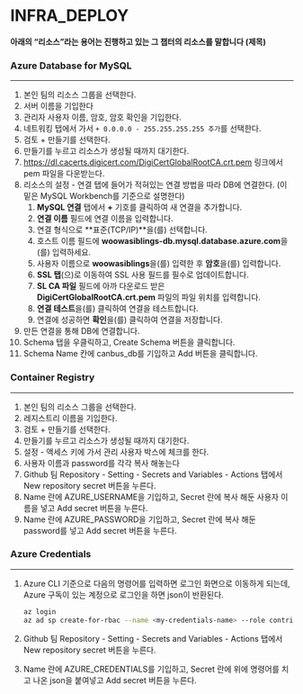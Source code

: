 # INFRA_DEPLOY

**아래의 “리소스”라는 용어는 진행하고 있는 그 챕터의 리소스를 말합니다 (제목)**

### Azure Database for MySQL

---

1. 본인 팀의 리소스 그룹을 선택한다.
2. 서버 이름을 기입한다
3. 관리자 사용자 이름, 암호, 암호 확인을 기입한다.
4. 네트워킹 탭에서 가서 `+ 0.0.0.0 - 255.255.255.255 추가`를 선택한다.
5. 검토 + 만들기를 선택한다.
6. 만들기를 누르고 리소스가 생성될 때까지 대기한다.
7. https://dl.cacerts.digicert.com/DigiCertGlobalRootCA.crt.pem 링크에서 pem 파일을 다운받는다.
8. 리소스의 설정 - 연결 탭에 들어가 적혀있는 연결 방법을 따라 DB에 연결한다. (이 밑은 MySQL Workbench를 기준으로 설명한다)
    1. **MySQL 연결** 탭에서 **+** 기호를 클릭하여 새 연결을 추가합니다.
    2. **연결 이름** 필드에 연결 이름을 입력합니다.
    3. 연결 형식으로 **표준(TCP/IP)**을(를) 선택합니다.
    4. 호스트 이름 필드에 **woowasiblings-db.mysql.database.azure.com**을(를) 입력하세요.
    5. 사용자 이름으로 **woowasiblings**을(를) 입력한 후 **암호**을(를) 입력합니다.
    6. **SSL 탭**(으)로 이동하여 SSL 사용 필드를 필수로 업데이트합니다.
    7. **SL CA 파일** 필드에 아까 다운로드 받은 **DigiCertGlobalRootCA.crt.pem** 파일의 파일 위치를 입력합니다.
    8. **연결 테스트**을(를) 클릭하여 연결을 테스트합니다.
    9. 연결에 성공하면 **확인**을(를) 클릭하여 연결을 저장합니다.
9. 만든 연결을 통해 DB에 연결합니다.
10. Schema 탭을 우클릭하고, Create Schema 버튼을 클릭합니다.
11. Schema Name 칸에 canbus_db를 기입하고 Add 버튼을 클릭합니다.

### Container Registry

---

1. 본인 팀의 리소스 그룹을 선택한다.
2. 레지스트리 이름을 기입한다.
3. 검토 + 만들기를 선택한다.
4. 만들기를 누르고 리소스가 생성될 때까지 대기한다.
5. 설정 - 액세스 키에 가서 관리 사용자 박스에 체크를 한다.
6. 사용자 이름과 password를 각각 복사 해놓는다
7. Github 팀 Repository - Setting - Secrets and Variables - Actions 탭에서 New repository secret 버튼을 누른다.
8. Name 란에 AZURE_USERNAME을 기입하고, Secret 란에 복사 해둔 사용자 이름을 넣고 Add secret 버튼을 누른다.
9. Name 란에 AZURE_PASSWORD을 기입하고, Secret 란에 복사 해둔 password를 넣고 Add secret 버튼을 누른다.

### Azure Credentials

---

1. Azure CLI 기준으로 다음의 명령어를 입력하면 로그인 화면으로 이동하게 되는데, Azure 구독이 있는 계정으로 로그인을 하면 json이 반환된다.

    ```bash
    az login
    az ad sp create-for-rbac --name <my-credentials-name> --role contributor --scopes /subscriptions/<AZURE_SUBSCRIPTION_ID>/resourceGroups/<my-resource-group> --json-auth --output json
    ```

2. Github 팀 Repository - Setting - Secrets and Variables - Actions 탭에서 New repository secret 버튼을 누른다.
3. Name 란에 AZURE_CREDENTIALS를 기입하고, Secret 란에 위에 명령어를 치고 나온 json을 붙여넣고
   Add secret 버튼을 누른다.